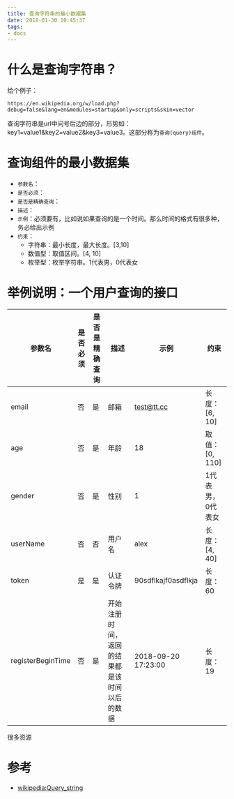```yaml
---
title: 查询字符串的最小数据集
date: 2018-01-30 10:45:37
tags:
- docs
---
```


# 什么是查询字符串？

给个例子：

```
https://en.wikipedia.org/w/load.php?debug=false&lang=en&modules=startup&only=scripts&skin=vector
```

查询字符串是url中问号后边的部分，形势如：key1=value1&key2=value2&key3=value3。这部分称为`查询(query)组件`。

# 查询组件的最小数据集

- `参数名`：
- `是否必须`：
- `是否是精确查询`：
- `描述`：
- `示例`：必须要有，比如说如果查询的是一个时间。那么时间的格式有很多种，务必给出示例
- `约束`：
  - 字符串：最小长度，最大长度。[3,10]
  - 数值型：取值区间。[4, 10]
  - 枚举型：枚举字符串。1代表男，0代表女

# 举例说明：一个用户查询的接口

参数名 | 是否必须 | 是否是精确查询 | 描述 | 示例 | 约束
---|---|---|---|----|---
email | 否 | 是 | 邮箱 | test@tt.cc | 长度：[6, 10] 
age | 否 | 是 | 年龄 | 18 | 取值：[0, 110]
gender | 否 | 是 | 性别 | 1 | 1代表男，0代表女
userName | 否 | 否 | 用户名 | alex | 长度：[4, 40]
token | 是 | 是 | 认证令牌 | 90sdflkajf0asdflkja | 长度：60
registerBeginTime | 否 | 是 | 开始注册时间，返回的结果都是该时间以后的数据 | 2018-09-20 17:23:00 | 长度：19


很多资源


# 参考
- [wikipedia:Query_string](https://en.wikipedia.org/wiki/Query_string)
